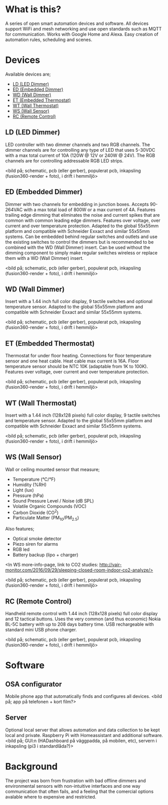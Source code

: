 # What is this?
A series of open smart automation devices and software. All devices support WiFi and mesh networking and use open standards such as MQTT for communication. Works with Google Home and Alexa. Easy creation of automation rules, scheduling and scenes.

# Devices
Available devices are;
* [LD (LED Dimmer)](#ld-led-dimmer)
* [ED (Embedded Dimmer)](#ed-embedded-dimmer)
* [WD (Wall Dimmer)](#wd-wall-dimmer)
* [ET (Embedded Thermostat)](#et-embedded-thermostat)
* [WT (Wall Thermostat)](#wt-wall-thermostat)
* [WS (Wall Sensor)](#ws-wall-sensor)
* [RC (Remote Control)](#rc-remote-control)

## LD (LED Dimmer)
LED controller with two dimmer channels and two RGB channels.
The dimmer channels are for controlling any type of LED that uses 5-30VDC with a max total current of 10A (120W @ 12V or 240W @ 24V).
The RGB channels are for controlling addressable RGB LED strips.

<bild på; schematic, pcb (eller gerber), populerat pcb, inkapsling (fusion360-render + foto), i drift i hemmiljö>

## ED (Embedded Dimmer)
Dimmer with two channels for embedding in junction boxes. Accepts 90-264VAC with a max total load of 800W or a max current of 4A.
Features trailing edge dimming that eliminates the noise and current spikes that are common with common leading edge dimmers.
Features over voltage, over current and over temperature protection.
Adapted to the global 55x55mm platform and compatible with Schneider Exxact and similar 55x55mm systems.
Can be embedded behind regular switches and outlets and use the existing switches to control the dimmers but is recommended to be combined with the WD (Wall Dimmer) insert.
Can be used without the dimming component to simply make regular switches wireless or replace them with a WD (Wall Dimmer) insert.

<bild på; schematic, pcb (eller gerber), populerat pcb, inkapsling (fusion360-render + foto), i drift i hemmiljö>

## WD (Wall Dimmer)
Insert with a 1.44 inch full color display, 9 tactile switches and optional temperature sensor.
Adapted to the global 55x55mm platform and compatible with Schneider Exxact and similar 55x55mm systems.

<bild på; schematic, pcb (eller gerber), populerat pcb, inkapsling (fusion360-render + foto), i drift i hemmiljö>

## ET (Embedded Thermostat)
Thermostat for under floor heating. Connections for floor temperature sensor and one heat cable.
Heat cable max current is 16A.
Floor temperature sensor should be NTC 10K (adaptable from 1K to 100K).
Features over voltage, over current and over temperature protection.

<bild på; schematic, pcb (eller gerber), populerat pcb, inkapsling (fusion360-render + foto), i drift i hemmiljö>

## WT (Wall Thermostat)
Insert with a 1.44 inch (128x128 pixels) full color display, 9 tactile switches and temperature sensor.
Adapted to the global 55x55mm platform and compatible with Schneider Exxact and similar 55x55mm systems.

<bild på; schematic, pcb (eller gerber), populerat pcb, inkapsling (fusion360-render + foto), i drift i hemmiljö>

## WS (Wall Sensor)
Wall or ceiling mounted sensor that measure;
* Temperature (°C/°F)
* Humidity (%RH)
* Light (lux)
* Pressure (hPa)
* Sound Pressure Level / Noise (dB SPL)
* Volatile Organic Compounds (VOC)
* Carbon Dioxide (CO<sup>2</sup>)
* Particulate Matter (PM<sub>10</sub>/PM<sub>2.5</sub>)

Also features;
* Optical smoke detector
* Piezo siren for alarms
* RGB led
* Battery backup (lipo + charger)

<In WS more-info-page, link to CO2 studies: http://vair-monitor.com/2016/09/29/sleeping-closed-room-indoor-co2-analyze/>

<bild på; schematic, pcb (eller gerber), populerat pcb, inkapsling (fusion360-render + foto), i drift i hemmiljö>

## RC (Remote Control)
Handheld remote control with 1.44 inch (128x128 pixels) full color display and 12 tactical buttons.
Uses the very common (and thus economic) Nokia BL-5C battery with up to 208 days battery time.
USB rechargeable with standard mini USB phone charger.

<bild på; schematic, pcb (eller gerber), populerat pcb, inkapsling (fusion360-render + foto), i drift i hemmiljö>

# Software
## OSA configurator
Mobile phone app that automatically finds and configures all devices.
<bild på; app på telefonen + kort film?>

## Server
Optional local server that allows automation and data collection to be kept local and private.
Raspberry Pi with Homeassistant and additional software.
<bild på; GUI:n (HADashboard på väggpadda, på mobilen, etc), servern i inkapsling (pi3 i standardlåda?)>

# Background
The project was born from frustration with bad offline dimmers and environmental sensors with non-intuitive interfaces and one way communication that often fails, and a feeling that the comercial options avalable where to expensive and restricted.
